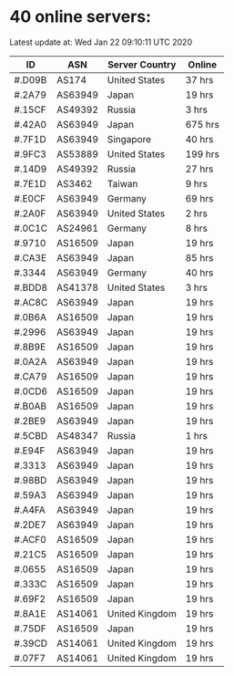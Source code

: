 # 40 online servers:

Latest update at: Wed Jan 22 09:10:11 UTC 2020

| ID | ASN | Server Country | Online |
| -- | --- | -------------- | ------ |
| #.D09B | AS174 | United States | 37 hrs |
| #.2A79 | AS63949 | Japan | 19 hrs |
| #.15CF | AS49392 | Russia | 3 hrs |
| #.42A0 | AS63949 | Japan | 675 hrs |
| #.7F1D | AS63949 | Singapore | 40 hrs |
| #.9FC3 | AS53889 | United States | 199 hrs |
| #.14D9 | AS49392 | Russia | 27 hrs |
| #.7E1D | AS3462 | Taiwan | 9 hrs |
| #.E0CF | AS63949 | Germany | 69 hrs |
| #.2A0F | AS63949 | United States | 2 hrs |
| #.0C1C | AS24961 | Germany | 8 hrs |
| #.9710 | AS16509 | Japan | 19 hrs |
| #.CA3E | AS63949 | Japan | 85 hrs |
| #.3344 | AS63949 | Germany | 40 hrs |
| #.BDD8 | AS41378 | United States | 3 hrs |
| #.AC8C | AS63949 | Japan | 19 hrs |
| #.0B6A | AS16509 | Japan | 19 hrs |
| #.2996 | AS63949 | Japan | 19 hrs |
| #.8B9E | AS16509 | Japan | 19 hrs |
| #.0A2A | AS63949 | Japan | 19 hrs |
| #.CA79 | AS16509 | Japan | 19 hrs |
| #.0CD6 | AS16509 | Japan | 19 hrs |
| #.B0AB | AS16509 | Japan | 19 hrs |
| #.2BE9 | AS63949 | Japan | 19 hrs |
| #.5CBD | AS48347 | Russia | 1 hrs |
| #.E94F | AS63949 | Japan | 19 hrs |
| #.3313 | AS63949 | Japan | 19 hrs |
| #.98BD | AS63949 | Japan | 19 hrs |
| #.59A3 | AS63949 | Japan | 19 hrs |
| #.A4FA | AS63949 | Japan | 19 hrs |
| #.2DE7 | AS63949 | Japan | 19 hrs |
| #.ACF0 | AS16509 | Japan | 19 hrs |
| #.21C5 | AS16509 | Japan | 19 hrs |
| #.0655 | AS16509 | Japan | 19 hrs |
| #.333C | AS16509 | Japan | 19 hrs |
| #.69F2 | AS16509 | Japan | 19 hrs |
| #.8A1E | AS14061 | United Kingdom | 19 hrs |
| #.75DF | AS16509 | Japan | 19 hrs |
| #.39CD | AS14061 | United Kingdom | 19 hrs |
| #.07F7 | AS14061 | United Kingdom | 19 hrs |

